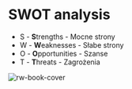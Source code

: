 # SWOT analysis
-   S - **S**trengths - Mocne strony
-   W - **W**eaknesses - Słabe strony
-   O - **O**pportunities - Szanse
-   T - **T**hreats - Zagrożenia

![rw-book-cover](https://filerepository.itslearning.com/042e30a5-339b-4891-825c-2de948fdb855?Token=iTcGAIcNAAAVGOxhAAAAACAAIQqs5n1I5GZsy5V6L3crFhv4ru9NmYKshedwpr0SbGUAAA)